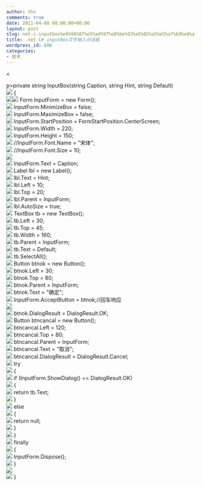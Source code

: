 ```yaml
---
author: ths
comments: true
date: 2011-04-08 08:00:00+00:00
layout: post
slug: net-c-inputbox%e6%96%87%e5%ad%97%e8%be%93%e5%85%a5%e5%af%b9%e8%af%9d%e6%a1%86
title: .net C# inputBox文字输入对话框
wordpress_id: 606
categories:
- 技术
---
```


<





p>private string InputBox(string Caption, string Hint, string Default)  
![](http://images.csdn.net/syntaxhighlighting/OutliningIndicators/ExpandedBlockStart.gif) {  
![](http://images.csdn.net/syntaxhighlighting/OutliningIndicators/InBlock.gif)![](http://images.csdn.net/syntaxhighlighting/OutliningIndicators/InBlock.gif) Form InputForm = new Form();  
![](http://images.csdn.net/syntaxhighlighting/OutliningIndicators/InBlock.gif) InputForm.MinimizeBox = false;  
![](http://images.csdn.net/syntaxhighlighting/OutliningIndicators/InBlock.gif) InputForm.MaximizeBox = false;  
![](http://images.csdn.net/syntaxhighlighting/OutliningIndicators/InBlock.gif) InputForm.StartPosition = FormStartPosition.CenterScreen;  
![](http://images.csdn.net/syntaxhighlighting/OutliningIndicators/InBlock.gif) InputForm.Width = 220;  
![](http://images.csdn.net/syntaxhighlighting/OutliningIndicators/InBlock.gif) InputForm.Height = 150;  
![](http://images.csdn.net/syntaxhighlighting/OutliningIndicators/InBlock.gif) //InputForm.Font.Name = "宋体";  
![](http://images.csdn.net/syntaxhighlighting/OutliningIndicators/InBlock.gif) //InputForm.Font.Size = 10;  
![](http://images.csdn.net/syntaxhighlighting/OutliningIndicators/InBlock.gif)  
![](http://images.csdn.net/syntaxhighlighting/OutliningIndicators/InBlock.gif) InputForm.Text = Caption;  
![](http://images.csdn.net/syntaxhighlighting/OutliningIndicators/InBlock.gif) Label lbl = new Label();  
![](http://images.csdn.net/syntaxhighlighting/OutliningIndicators/InBlock.gif) lbl.Text = Hint;  
![](http://images.csdn.net/syntaxhighlighting/OutliningIndicators/InBlock.gif) lbl.Left = 10;  
![](http://images.csdn.net/syntaxhighlighting/OutliningIndicators/InBlock.gif) lbl.Top = 20;  
![](http://images.csdn.net/syntaxhighlighting/OutliningIndicators/InBlock.gif) lbl.Parent = InputForm;  
![](http://images.csdn.net/syntaxhighlighting/OutliningIndicators/InBlock.gif) lbl.AutoSize = true;  
![](http://images.csdn.net/syntaxhighlighting/OutliningIndicators/InBlock.gif) TextBox tb = new TextBox();  
![](http://images.csdn.net/syntaxhighlighting/OutliningIndicators/InBlock.gif) tb.Left = 30;  
![](http://images.csdn.net/syntaxhighlighting/OutliningIndicators/InBlock.gif) tb.Top = 45;  
![](http://images.csdn.net/syntaxhighlighting/OutliningIndicators/InBlock.gif) tb.Width = 160;  
![](http://images.csdn.net/syntaxhighlighting/OutliningIndicators/InBlock.gif) tb.Parent = InputForm;  
![](http://images.csdn.net/syntaxhighlighting/OutliningIndicators/InBlock.gif) tb.Text = Default;  
![](http://images.csdn.net/syntaxhighlighting/OutliningIndicators/InBlock.gif) tb.SelectAll();  
![](http://images.csdn.net/syntaxhighlighting/OutliningIndicators/InBlock.gif) Button btnok = new Button();  
![](http://images.csdn.net/syntaxhighlighting/OutliningIndicators/InBlock.gif) btnok.Left = 30;  
![](http://images.csdn.net/syntaxhighlighting/OutliningIndicators/InBlock.gif) btnok.Top = 80;  
![](http://images.csdn.net/syntaxhighlighting/OutliningIndicators/InBlock.gif) btnok.Parent = InputForm;  
![](http://images.csdn.net/syntaxhighlighting/OutliningIndicators/InBlock.gif) btnok.Text = "确定";  
![](http://images.csdn.net/syntaxhighlighting/OutliningIndicators/InBlock.gif) InputForm.AcceptButton = btnok;//回车响应  
![](http://images.csdn.net/syntaxhighlighting/OutliningIndicators/InBlock.gif)  
![](http://images.csdn.net/syntaxhighlighting/OutliningIndicators/InBlock.gif) btnok.DialogResult = DialogResult.OK;  
![](http://images.csdn.net/syntaxhighlighting/OutliningIndicators/InBlock.gif) Button btncancal = new Button();  
![](http://images.csdn.net/syntaxhighlighting/OutliningIndicators/InBlock.gif) btncancal.Left = 120;  
![](http://images.csdn.net/syntaxhighlighting/OutliningIndicators/InBlock.gif) btncancal.Top = 80;  
![](http://images.csdn.net/syntaxhighlighting/OutliningIndicators/InBlock.gif) btncancal.Parent = InputForm;  
![](http://images.csdn.net/syntaxhighlighting/OutliningIndicators/InBlock.gif) btncancal.Text = "取消";  
![](http://images.csdn.net/syntaxhighlighting/OutliningIndicators/InBlock.gif) btncancal.DialogResult = DialogResult.Cancel;  
![](http://images.csdn.net/syntaxhighlighting/OutliningIndicators/InBlock.gif) try  
![](http://images.csdn.net/syntaxhighlighting/OutliningIndicators/ExpandedSubBlockStart.gif) {  
![](http://images.csdn.net/syntaxhighlighting/OutliningIndicators/InBlock.gif) if (InputForm.ShowDialog() == DialogResult.OK)  
![](http://images.csdn.net/syntaxhighlighting/OutliningIndicators/ExpandedSubBlockStart.gif) {  
![](http://images.csdn.net/syntaxhighlighting/OutliningIndicators/InBlock.gif) return tb.Text;  
![](http://images.csdn.net/syntaxhighlighting/OutliningIndicators/ExpandedSubBlockEnd.gif) }  
![](http://images.csdn.net/syntaxhighlighting/OutliningIndicators/InBlock.gif) else  
![](http://images.csdn.net/syntaxhighlighting/OutliningIndicators/ExpandedSubBlockStart.gif) {  
![](http://images.csdn.net/syntaxhighlighting/OutliningIndicators/InBlock.gif) return null;  
![](http://images.csdn.net/syntaxhighlighting/OutliningIndicators/ExpandedSubBlockEnd.gif) }  
![](http://images.csdn.net/syntaxhighlighting/OutliningIndicators/ExpandedSubBlockEnd.gif) }  
![](http://images.csdn.net/syntaxhighlighting/OutliningIndicators/InBlock.gif) finally  
![](http://images.csdn.net/syntaxhighlighting/OutliningIndicators/ExpandedSubBlockStart.gif) {  
![](http://images.csdn.net/syntaxhighlighting/OutliningIndicators/InBlock.gif) InputForm.Dispose();  
![](http://images.csdn.net/syntaxhighlighting/OutliningIndicators/ExpandedSubBlockEnd.gif) }  
![](http://images.csdn.net/syntaxhighlighting/OutliningIndicators/InBlock.gif)  
![](http://images.csdn.net/syntaxhighlighting/OutliningIndicators/ExpandedBlockEnd.gif) }



